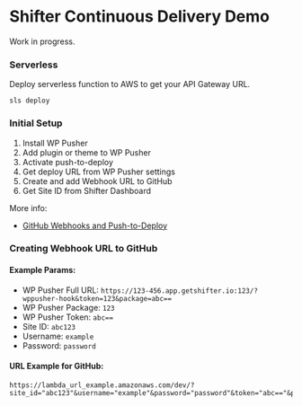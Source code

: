 # Shifter Continuous Delivery Demo

Work in progress.

### Serverless

Deploy serverless function to AWS to get your API Gateway URL.

```
sls deploy
```

### Initial Setup

1. Install WP Pusher
2. Add plugin or theme to WP Pusher
3. Activate push-to-deploy
4. Get deploy URL from WP Pusher settings
5. Create and add Webhook URL to GitHub
6. Get Site ID from Shifter Dashboard

More info:
- [GitHub Webhooks and Push-to-Deploy](https://docs.wppusher.com/article/20-github-webhooks-and-push-to-deploy)

### Creating Webhook URL to GitHub

#### Example Params:

- WP Pusher Full URL: `https://123-456.app.getshifter.io:123/?wppusher-hook&token=123&package=abc==`
- WP Pusher Package: `123`
- WP Pusher Token: `abc==`
- Site ID: `abc123`
- Username: `example`
- Password: `password`

#### URL Example for GitHub:

```
https://lambda_url_example.amazonaws.com/dev/?site_id="abc123"&username="example"&password="password"&token="abc=="&package="123"
```


